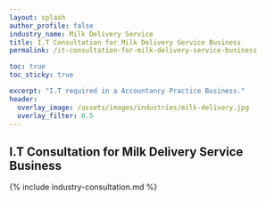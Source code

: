```yaml
---
layout: splash 
author_profile: false 
industry_name: Milk Delivery Service
title: I.T Consultation for Milk Delivery Service Business
permalink: /it-consultation-for-milk-delivery-service-business

toc: true
toc_sticky: true

excerpt: "I.T required in a Accountancy Practice Business."
header:
  overlay_image: /assets/images/industries/milk-delivery.jpg
  overlay_filter: 0.5 
---
```


## I.T Consultation for Milk Delivery Service Business

{% include industry-consultation.md %}
